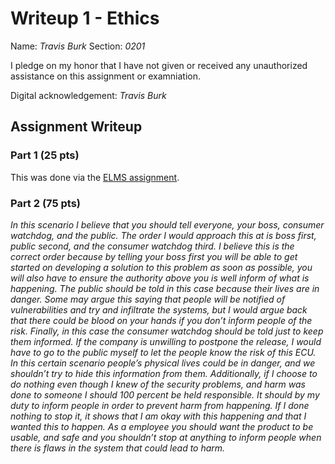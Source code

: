 Writeup 1 - Ethics
======

Name: *Travis Burk*
Section: *0201*

I pledge on my honor that I have not given or received any unauthorized assistance on this assignment or examniation.

Digital acknowledgement: *Travis Burk*

## Assignment Writeup

### Part 1 (25 pts)

This was done via the [ELMS assignment](https://myelms.umd.edu/courses/1251976/assignments/4726433).

### Part 2 (75 pts)

*In this scenario I believe that you should tell everyone, your boss, consumer watchdog, and the public. The order I would approach this at is boss first, public second, and the consumer watchdog third. I believe this is the correct order because by telling your boss first you will be able to get started on developing a solution to this problem as soon as possible, you will also have to ensure the authority above you is well inform of what is happening. The public should be told in this case because their lives are in danger. Some may argue this saying that people will be notified of vulnerabilities and try and infiltrate the systems, but I would argue back that there could be blood on your hands if you don’t inform people of the risk. Finally, in this case the consumer watchdog should be told just to keep them informed. If the company is unwilling to postpone the release, I would have to go to the public myself to let the people know the risk of this ECU. In this certain scenario people’s physical lives could be in danger, and we shouldn’t try to hide this information from them. Additionally, if I choose to do nothing even though I knew of the security problems, and harm was done to someone I should 100 percent be held responsible. It should by my duty to inform people in order to prevent harm from happening. If I done nothing to stop it, it shows that I am okay with this happening and that I wanted this to happen. As a employee you should want the product to be usable, and safe and you shouldn’t stop at anything to inform people when there is flaws in the system that could lead to harm.*
